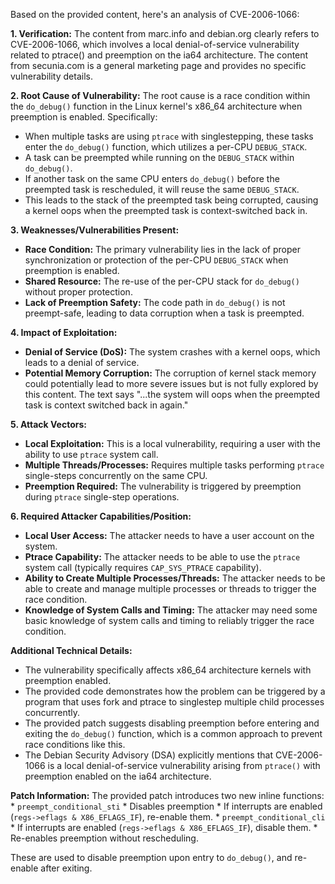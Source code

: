 Based on the provided content, here's an analysis of CVE-2006-1066:

**1. Verification:**
The content from marc.info and debian.org clearly refers to CVE-2006-1066, which involves a local denial-of-service vulnerability related to ptrace() and preemption on the ia64 architecture.  The content from secunia.com is a general marketing page and provides no specific vulnerability details.

**2. Root Cause of Vulnerability:**
The root cause is a race condition within the `do_debug()` function in the Linux kernel's x86_64 architecture when preemption is enabled. Specifically:
*   When multiple tasks are using `ptrace` with singlestepping, these tasks enter the `do_debug()` function, which utilizes a per-CPU `DEBUG_STACK`.
*   A task can be preempted while running on the `DEBUG_STACK` within `do_debug()`.
*   If another task on the same CPU enters `do_debug()` before the preempted task is rescheduled, it will reuse the same `DEBUG_STACK`.
*   This leads to the stack of the preempted task being corrupted, causing a kernel oops when the preempted task is context-switched back in.

**3. Weaknesses/Vulnerabilities Present:**
*   **Race Condition:** The primary vulnerability lies in the lack of proper synchronization or protection of the per-CPU `DEBUG_STACK` when preemption is enabled.
*   **Shared Resource:** The re-use of the per-CPU stack for `do_debug()` without proper protection.
*   **Lack of Preemption Safety:** The code path in `do_debug()` is not preempt-safe, leading to data corruption when a task is preempted.

**4. Impact of Exploitation:**
*   **Denial of Service (DoS):** The system crashes with a kernel oops, which leads to a denial of service.
*   **Potential Memory Corruption:** The corruption of kernel stack memory could potentially lead to more severe issues but is not fully explored by this content. The text says "...the system will oops when the preempted task is context switched back in again."

**5. Attack Vectors:**
*   **Local Exploitation:** This is a local vulnerability, requiring a user with the ability to use `ptrace` system call.
*   **Multiple Threads/Processes:** Requires multiple tasks performing `ptrace` single-steps concurrently on the same CPU.
*   **Preemption Required:** The vulnerability is triggered by preemption during `ptrace` single-step operations.

**6. Required Attacker Capabilities/Position:**
*   **Local User Access:** The attacker needs to have a user account on the system.
*   **Ptrace Capability:** The attacker needs to be able to use the `ptrace` system call (typically requires `CAP_SYS_PTRACE` capability).
*   **Ability to Create Multiple Processes/Threads:** The attacker needs to be able to create and manage multiple processes or threads to trigger the race condition.
*   **Knowledge of System Calls and Timing:** The attacker may need some basic knowledge of system calls and timing to reliably trigger the race condition.

**Additional Technical Details:**
*   The vulnerability specifically affects x86_64 architecture kernels with preemption enabled.
*   The provided code demonstrates how the problem can be triggered by a program that uses fork and ptrace to singlestep multiple child processes concurrently.
*   The provided patch suggests disabling preemption before entering and exiting the `do_debug()` function, which is a common approach to prevent race conditions like this.
*   The Debian Security Advisory (DSA) explicitly mentions that CVE-2006-1066 is a local denial-of-service vulnerability arising from `ptrace()` with preemption enabled on the ia64 architecture.

**Patch Information:**
The provided patch introduces two new inline functions:
    * `preempt_conditional_sti`
        * Disables preemption
        * If interrupts are enabled (`regs->eflags & X86_EFLAGS_IF`), re-enable them.
    * `preempt_conditional_cli`
        * If interrupts are enabled (`regs->eflags & X86_EFLAGS_IF`), disable them.
        * Re-enables preemption without rescheduling.

These are used to disable preemption upon entry to `do_debug()`, and re-enable after exiting.